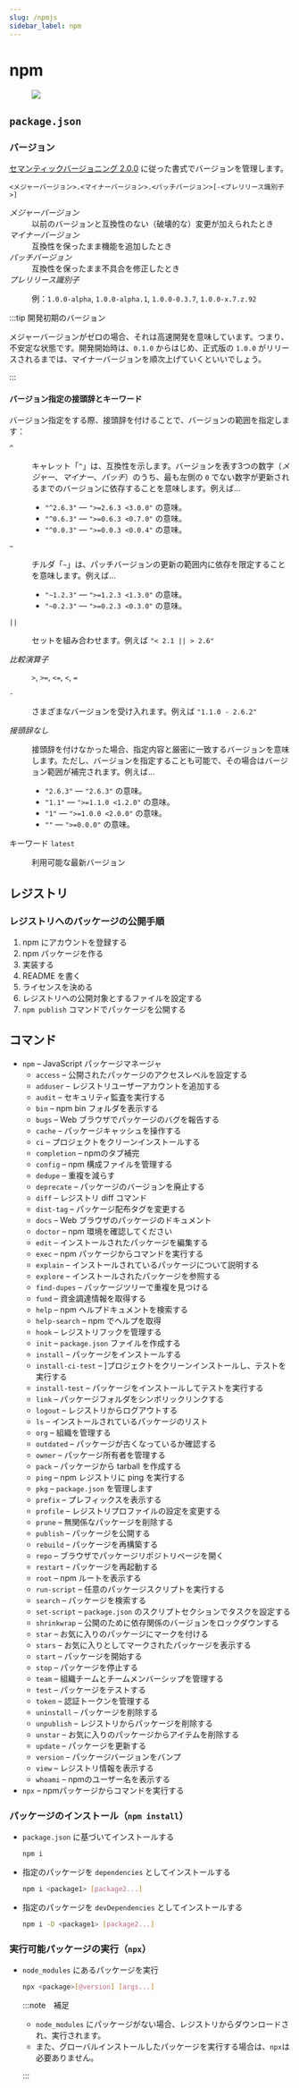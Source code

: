 ```yaml
---
slug: /npmjs
sidebar_label: npm
---
```


# npm

<figure class="inline-flex bg-white">

![](../.assets/npmjs.Npm-logo.svg)

</figure>

## `package.json`

### バージョン

[セマンティックバージョニング 2.0.0](https://semver.org/lang/ja/) に従った書式でバージョンを管理します。

```text title="セマンティックバージョニングの書式"
<メジャーバージョン>.<マイナーバージョン>.<パッチバージョン>[-<プレリリース識別子>]
```

<dl>
<dt><em>メジャーバージョン</em></dt>
<dd>以前のバージョンと互換性のない（破壊的な）変更が加えられたとき</dd>

<dt><em>マイナーバージョン</em></dt>
<dd>互換性を保ったまま機能を追加したとき</dd>

<dt><em>パッチバージョン</em></dt>
<dd>互換性を保ったまま不具合を修正したとき</dd>

<dt><em>プレリリース識別子</em></dt>
<dd>

例：`1.0.0-alpha`, `1.0.0-alpha.1`, `1.0.0-0.3.7`, `1.0.0-x.7.z.92`

</dd>
</dl>

:::tip 開発初期のバージョン

メジャーバージョンがゼロの場合、それは高速開発を意味しています。つまり、不安定な状態です。開発開始時は、`0.1.0` からはじめ、正式版の `1.0.0` がリリースされるまでは、マイナーバージョンを順次上げていくといいでしょう。

:::

#### バージョン指定の接頭辞とキーワード

バージョン指定をする際、接頭辞を付けることで、バージョンの範囲を指定します：

<dl>
<dt><code>^</code></dt>
<dd>

キャレット「`^`」は、互換性を示します。バージョンを表す3つの数字（_メジャー_、_マイナー_、_パッチ_）のうち、最も左側の `0` でない数字が更新されるまでのバージョンに依存することを意味します。例えば…

- `"^2.6.3"` — `">=2.6.3 <3.0.0"` の意味。
- `"^0.6.3"` — `">=0.6.3 <0.7.0"` の意味。
- `"^0.0.3"` — `">=0.0.3 <0.0.4"` の意味。

</dd>

<dt><code>~</code></dt>
<dd>

チルダ「`~`」は、パッチバージョンの更新の範囲内に依存を限定することを意味します。例えば…

- `"~1.2.3"` — `">=1.2.3 <1.3.0"` の意味。
- `"~0.2.3"` — `">=0.2.3 <0.3.0"` の意味。

</dd>

<dt><code>||</code></dt>
<dd>

セットを組み合わせます。例えば `"< 2.1 || > 2.6"`

</dd>

<dt><em>比較演算子</em></dt>
<dd>

`>`, `>=`, `<=`, `<`, `=`

</dd>

<dt><code>-</code></dt>
<dd>

さまざまなバージョンを受け入れます。例えば `"1.1.0 - 2.6.2"`

</dd>

<dt><em>接頭辞なし</em></dt>
<dd>

接頭辞を付けなかった場合、指定内容と厳密に一致するバージョンを意味します。ただし、バージョンを指定することも可能で、その場合はバージョン範囲が補完されます。例えば…

- `"2.6.3"` — `"2.6.3"` の意味。
- `"1.1"` — `">=1.1.0 <1.2.0"` の意味。
- `"1"` — `">=1.0.0 <2.0.0"` の意味。
- `""` — `">=0.0.0"` の意味。

</dd>

<dt>キーワード <code>latest</code></dt>
<dd>

利用可能な最新バージョン

</dd>
</dl>

## レジストリ

### レジストリへのパッケージの公開手順

1. npm にアカウントを登録する
2. npm パッケージを作る
3. 実装する
4. README を書く
5. ライセンスを決める
6. レジストリへの公開対象とするファイルを設定する
7. `npm publish` コマンドでパッケージを公開する

## コマンド

- `npm` – JavaScript パッケージマネージャ
  - `access` – 公開されたパッケージのアクセスレベルを設定する
  - `adduser` – レジストリユーザーアカウントを追加する
  - `audit` – セキュリティ監査を実行する
  - `bin` – npm bin フォルダを表示する
  - `bugs` – Web ブラウザでパッケージのバグを報告する
  - `cache` – パッケージキャッシュを操作する
  - `ci` – プロジェクトをクリーンインストールする
  - `completion` – npmのタブ補完
  - `config` – npm 構成ファイルを管理する
  - `dedupe` – 重複を減らす
  - `deprecate` – パッケージのバージョンを廃止する
  - `diff` – レジストリ diff コマンド
  - `dist-tag` – パッケージ配布タグを変更する
  - `docs` – Web ブラウザのパッケージのドキュメント
  - `doctor` – npm 環境を確認してください
  - `edit` – インストールされたパッケージを編集する
  - `exec` – npm パッケージからコマンドを実行する
  - `explain` – インストールされているパッケージについて説明する
  - `explore` – インストールされたパッケージを参照する
  - `find-dupes` – パッケージツリーで重複を見つける
  - `fund` – 資金調達情報を取得する
  - `help` – npm ヘルプドキュメントを検索する
  - `help-search` – npm でヘルプを取得
  - `hook` – レジストリフックを管理する
  - `init` – `package.json` ファイルを作成する
  - `install` – パッケージをインストールする
  - `install-ci-test` – ]プロジェクトをクリーンインストールし、テストを実行する
  - `install-test` – パッケージをインストールしてテストを実行する
  - `link` – パッケージフォルダをシンボリックリンクする
  - `logout` – レジストリからログアウトする
  - `ls` – インストールされているパッケージのリスト
  - `org` – 組織を管理する
  - `outdated` – パッケージが古くなっているか確認する
  - `owner` – パッケージ所有者を管理する
  - `pack` – パッケージから tarball を作成する
  - `ping` – npm レジストリに ping を実行する
  - `pkg` – `package.json` を管理します
  - `prefix` – プレフィックスを表示する
  - `profile` – レジストリプロファイルの設定を変更する
  - `prune` – 無関係なパッケージを削除する
  - `publish` – パッケージを公開する
  - `rebuild` – パッケージを再構築する
  - `repo` – ブラウザでパッケージリポジトリページを開く
  - `restart` – パッケージを再起動する
  - `root` – npm ルートを表示する
  - `run-script` – 任意のパッケージスクリプトを実行する
  - `search` – パッケージを検索する
  - `set-script` – `package.json` のスクリプトセクションでタスクを設定する
  - `shrinkwrap` – 公開のために依存関係のバージョンをロックダウンする
  - `star` – お気に入りのパッケージにマークを付ける
  - `stars` – お気に入りとしてマークされたパッケージを表示する
  - `start` – パッケージを開始する
  - `stop` – パッケージを停止する
  - `team` – 組織チームとチームメンバーシップを管理する
  - `test` – パッケージをテストする
  - `token` – 認証トークンを管理する
  - `uninstall` – パッケージを削除する
  - `unpublish` – レジストリからパッケージを削除する
  - `unstar` – お気に入りのパッケージからアイテムを削除する
  - `update` – パッケージを更新する
  - `version` – パッケージバージョンをバンプ
  - `view` – レジストリ情報を表示する
  - `whoami` – npmのユーザー名を表示する
- `npx` – npmパッケージからコマンドを実行する

### パッケージのインストール（`npm install`）

- `package.json` に基づいてインストールする

  ```bash
  npm i
  ```
  
- 指定のパッケージを `dependencies` としてインストールする

  ```bash
  npm i <package1> [package2...]
  ```
  
- 指定のパッケージを `devDependencies` としてインストールする

  ```bash
  npm i -D <package1> [package2...]
  ```
  
### 実行可能パッケージの実行（`npx`）

- `node_modules` にあるパッケージを実行

  ```bash
  npx <package>[@version] [args...]
  ```
  
  :::note　補足
  
  - `node_modules` にパッケージがない場合、レジストリからダウンロードされ、実行されます。
  - また、グローバルインストールしたパッケージを実行する場合は、`npx`は必要ありません。
  
  :::
